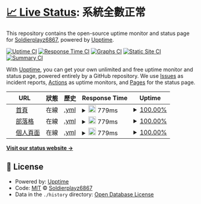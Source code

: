 # [📈 Live Status](https://uptime.soldierplayz.site): <!--live status--> **系統全數正常**

This repository contains the open-source uptime monitor and status page for [Soldierplayz6867](https://uptime.soldierplayz.site), powered by [Upptime](https://github.com/upptime/upptime).

[![Uptime CI](https://github.com/Soldierplayz6867/upptime/workflows/Uptime%20CI/badge.svg)](https://github.com/Soldierplayz6867/upptime/actions?query=workflow%3A%22Uptime+CI%22)
[![Response Time CI](https://github.com/Soldierplayz6867/upptime/workflows/Response%20Time%20CI/badge.svg)](https://github.com/Soldierplayz6867/upptime/actions?query=workflow%3A%22Response+Time+CI%22)
[![Graphs CI](https://github.com/Soldierplayz6867/upptime/workflows/Graphs%20CI/badge.svg)](https://github.com/Soldierplayz6867/upptime/actions?query=workflow%3A%22Graphs+CI%22)
[![Static Site CI](https://github.com/Soldierplayz6867/upptime/workflows/Static%20Site%20CI/badge.svg)](https://github.com/Soldierplayz6867/upptime/actions?query=workflow%3A%22Static+Site+CI%22)
[![Summary CI](https://github.com/Soldierplayz6867/upptime/workflows/Summary%20CI/badge.svg)](https://github.com/Soldierplayz6867/upptime/actions?query=workflow%3A%22Summary+CI%22)

With [Upptime](https://upptime.js.org), you can get your own unlimited and free uptime monitor and status page, powered entirely by a GitHub repository. We use [Issues](https://github.com/Soldierplayz6867/upptime/issues) as incident reports, [Actions](https://github.com/Soldierplayz6867/upptime/actions) as uptime monitors, and [Pages](https://uptime.soldierplayz.site) for the status page.

<!--start: status pages-->
<!-- This summary is generated by Upptime (https://github.com/upptime/upptime) -->
<!-- Do not edit this manually, your changes will be overwritten -->
<!-- prettier-ignore -->
| URL | 狀態 | 歷史 | Response Time | Uptime |
| --- | ------ | ------- | ------------- | ------ |
| <img alt="" src="https://icons.duckduckgo.com/ip3/home.soldierplayz.site.ico" height="13"> [首頁](https://home.soldierplayz.site) | 在線 | [.yml](https://github.com/Soldierplayz6867/upptime/commits/HEAD/history/.yml) | <details><summary><img alt="Response time graph" src="./graphs//response-time-week.png" height="20"> 779ms</summary><br><a href="https://uptime.soldierplayz.site/history/"><img alt="Response time 779" src="https://img.shields.io/endpoint?url=https%3A%2F%2Fraw.githubusercontent.com%2FSoldierplayz6867%2Fupptime%2FHEAD%2Fapi%2F%2Fresponse-time.json"></a><br><a href="https://uptime.soldierplayz.site/history/"><img alt="24-hour response time 779" src="https://img.shields.io/endpoint?url=https%3A%2F%2Fraw.githubusercontent.com%2FSoldierplayz6867%2Fupptime%2FHEAD%2Fapi%2F%2Fresponse-time-day.json"></a><br><a href="https://uptime.soldierplayz.site/history/"><img alt="7-day response time 779" src="https://img.shields.io/endpoint?url=https%3A%2F%2Fraw.githubusercontent.com%2FSoldierplayz6867%2Fupptime%2FHEAD%2Fapi%2F%2Fresponse-time-week.json"></a><br><a href="https://uptime.soldierplayz.site/history/"><img alt="30-day response time 779" src="https://img.shields.io/endpoint?url=https%3A%2F%2Fraw.githubusercontent.com%2FSoldierplayz6867%2Fupptime%2FHEAD%2Fapi%2F%2Fresponse-time-month.json"></a><br><a href="https://uptime.soldierplayz.site/history/"><img alt="1-year response time 779" src="https://img.shields.io/endpoint?url=https%3A%2F%2Fraw.githubusercontent.com%2FSoldierplayz6867%2Fupptime%2FHEAD%2Fapi%2F%2Fresponse-time-year.json"></a></details> | <details><summary><a href="https://uptime.soldierplayz.site/history/">100.00%</a></summary><a href="https://uptime.soldierplayz.site/history/"><img alt="All-time uptime 100.00%" src="https://img.shields.io/endpoint?url=https%3A%2F%2Fraw.githubusercontent.com%2FSoldierplayz6867%2Fupptime%2FHEAD%2Fapi%2F%2Fuptime.json"></a><br><a href="https://uptime.soldierplayz.site/history/"><img alt="24-hour uptime 100.00%" src="https://img.shields.io/endpoint?url=https%3A%2F%2Fraw.githubusercontent.com%2FSoldierplayz6867%2Fupptime%2FHEAD%2Fapi%2F%2Fuptime-day.json"></a><br><a href="https://uptime.soldierplayz.site/history/"><img alt="7-day uptime 100.00%" src="https://img.shields.io/endpoint?url=https%3A%2F%2Fraw.githubusercontent.com%2FSoldierplayz6867%2Fupptime%2FHEAD%2Fapi%2F%2Fuptime-week.json"></a><br><a href="https://uptime.soldierplayz.site/history/"><img alt="30-day uptime 100.00%" src="https://img.shields.io/endpoint?url=https%3A%2F%2Fraw.githubusercontent.com%2FSoldierplayz6867%2Fupptime%2FHEAD%2Fapi%2F%2Fuptime-month.json"></a><br><a href="https://uptime.soldierplayz.site/history/"><img alt="1-year uptime 100.00%" src="https://img.shields.io/endpoint?url=https%3A%2F%2Fraw.githubusercontent.com%2FSoldierplayz6867%2Fupptime%2FHEAD%2Fapi%2F%2Fuptime-year.json"></a></details>
| <img alt="" src="https://icons.duckduckgo.com/ip3/soldierplayz.site.ico" height="13"> [部落格](https://soldierplayz.site) | 在線 | [.yml](https://github.com/Soldierplayz6867/upptime/commits/HEAD/history/.yml) | <details><summary><img alt="Response time graph" src="./graphs//response-time-week.png" height="20"> 779ms</summary><br><a href="https://uptime.soldierplayz.site/history/"><img alt="Response time 779" src="https://img.shields.io/endpoint?url=https%3A%2F%2Fraw.githubusercontent.com%2FSoldierplayz6867%2Fupptime%2FHEAD%2Fapi%2F%2Fresponse-time.json"></a><br><a href="https://uptime.soldierplayz.site/history/"><img alt="24-hour response time 779" src="https://img.shields.io/endpoint?url=https%3A%2F%2Fraw.githubusercontent.com%2FSoldierplayz6867%2Fupptime%2FHEAD%2Fapi%2F%2Fresponse-time-day.json"></a><br><a href="https://uptime.soldierplayz.site/history/"><img alt="7-day response time 779" src="https://img.shields.io/endpoint?url=https%3A%2F%2Fraw.githubusercontent.com%2FSoldierplayz6867%2Fupptime%2FHEAD%2Fapi%2F%2Fresponse-time-week.json"></a><br><a href="https://uptime.soldierplayz.site/history/"><img alt="30-day response time 779" src="https://img.shields.io/endpoint?url=https%3A%2F%2Fraw.githubusercontent.com%2FSoldierplayz6867%2Fupptime%2FHEAD%2Fapi%2F%2Fresponse-time-month.json"></a><br><a href="https://uptime.soldierplayz.site/history/"><img alt="1-year response time 779" src="https://img.shields.io/endpoint?url=https%3A%2F%2Fraw.githubusercontent.com%2FSoldierplayz6867%2Fupptime%2FHEAD%2Fapi%2F%2Fresponse-time-year.json"></a></details> | <details><summary><a href="https://uptime.soldierplayz.site/history/">100.00%</a></summary><a href="https://uptime.soldierplayz.site/history/"><img alt="All-time uptime 100.00%" src="https://img.shields.io/endpoint?url=https%3A%2F%2Fraw.githubusercontent.com%2FSoldierplayz6867%2Fupptime%2FHEAD%2Fapi%2F%2Fuptime.json"></a><br><a href="https://uptime.soldierplayz.site/history/"><img alt="24-hour uptime 100.00%" src="https://img.shields.io/endpoint?url=https%3A%2F%2Fraw.githubusercontent.com%2FSoldierplayz6867%2Fupptime%2FHEAD%2Fapi%2F%2Fuptime-day.json"></a><br><a href="https://uptime.soldierplayz.site/history/"><img alt="7-day uptime 100.00%" src="https://img.shields.io/endpoint?url=https%3A%2F%2Fraw.githubusercontent.com%2FSoldierplayz6867%2Fupptime%2FHEAD%2Fapi%2F%2Fuptime-week.json"></a><br><a href="https://uptime.soldierplayz.site/history/"><img alt="30-day uptime 100.00%" src="https://img.shields.io/endpoint?url=https%3A%2F%2Fraw.githubusercontent.com%2FSoldierplayz6867%2Fupptime%2FHEAD%2Fapi%2F%2Fuptime-month.json"></a><br><a href="https://uptime.soldierplayz.site/history/"><img alt="1-year uptime 100.00%" src="https://img.shields.io/endpoint?url=https%3A%2F%2Fraw.githubusercontent.com%2FSoldierplayz6867%2Fupptime%2FHEAD%2Fapi%2F%2Fuptime-year.json"></a></details>
| <img alt="" src="https://icons.duckduckgo.com/ip3/me.soldierplayz.site.ico" height="13"> [個人頁面](https://me.soldierplayz.site) | 在線 | [.yml](https://github.com/Soldierplayz6867/upptime/commits/HEAD/history/.yml) | <details><summary><img alt="Response time graph" src="./graphs//response-time-week.png" height="20"> 779ms</summary><br><a href="https://uptime.soldierplayz.site/history/"><img alt="Response time 779" src="https://img.shields.io/endpoint?url=https%3A%2F%2Fraw.githubusercontent.com%2FSoldierplayz6867%2Fupptime%2FHEAD%2Fapi%2F%2Fresponse-time.json"></a><br><a href="https://uptime.soldierplayz.site/history/"><img alt="24-hour response time 779" src="https://img.shields.io/endpoint?url=https%3A%2F%2Fraw.githubusercontent.com%2FSoldierplayz6867%2Fupptime%2FHEAD%2Fapi%2F%2Fresponse-time-day.json"></a><br><a href="https://uptime.soldierplayz.site/history/"><img alt="7-day response time 779" src="https://img.shields.io/endpoint?url=https%3A%2F%2Fraw.githubusercontent.com%2FSoldierplayz6867%2Fupptime%2FHEAD%2Fapi%2F%2Fresponse-time-week.json"></a><br><a href="https://uptime.soldierplayz.site/history/"><img alt="30-day response time 779" src="https://img.shields.io/endpoint?url=https%3A%2F%2Fraw.githubusercontent.com%2FSoldierplayz6867%2Fupptime%2FHEAD%2Fapi%2F%2Fresponse-time-month.json"></a><br><a href="https://uptime.soldierplayz.site/history/"><img alt="1-year response time 779" src="https://img.shields.io/endpoint?url=https%3A%2F%2Fraw.githubusercontent.com%2FSoldierplayz6867%2Fupptime%2FHEAD%2Fapi%2F%2Fresponse-time-year.json"></a></details> | <details><summary><a href="https://uptime.soldierplayz.site/history/">100.00%</a></summary><a href="https://uptime.soldierplayz.site/history/"><img alt="All-time uptime 100.00%" src="https://img.shields.io/endpoint?url=https%3A%2F%2Fraw.githubusercontent.com%2FSoldierplayz6867%2Fupptime%2FHEAD%2Fapi%2F%2Fuptime.json"></a><br><a href="https://uptime.soldierplayz.site/history/"><img alt="24-hour uptime 100.00%" src="https://img.shields.io/endpoint?url=https%3A%2F%2Fraw.githubusercontent.com%2FSoldierplayz6867%2Fupptime%2FHEAD%2Fapi%2F%2Fuptime-day.json"></a><br><a href="https://uptime.soldierplayz.site/history/"><img alt="7-day uptime 100.00%" src="https://img.shields.io/endpoint?url=https%3A%2F%2Fraw.githubusercontent.com%2FSoldierplayz6867%2Fupptime%2FHEAD%2Fapi%2F%2Fuptime-week.json"></a><br><a href="https://uptime.soldierplayz.site/history/"><img alt="30-day uptime 100.00%" src="https://img.shields.io/endpoint?url=https%3A%2F%2Fraw.githubusercontent.com%2FSoldierplayz6867%2Fupptime%2FHEAD%2Fapi%2F%2Fuptime-month.json"></a><br><a href="https://uptime.soldierplayz.site/history/"><img alt="1-year uptime 100.00%" src="https://img.shields.io/endpoint?url=https%3A%2F%2Fraw.githubusercontent.com%2FSoldierplayz6867%2Fupptime%2FHEAD%2Fapi%2F%2Fuptime-year.json"></a></details>

<!--end: status pages-->

[**Visit our status website →**](https://uptime.soldierplayz.site)

## 📄 License

- Powered by: [Upptime](https://github.com/upptime/upptime)
- Code: [MIT](./LICENSE) © [Soldierplayz6867](https://uptime.soldierplayz.site)
- Data in the `./history` directory: [Open Database License](https://opendatacommons.org/licenses/odbl/1-0/)
